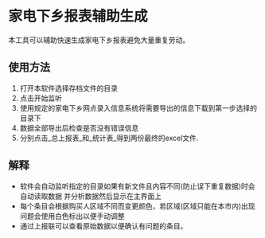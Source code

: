 家电下乡报表辅助生成
==============
本工具可以辅助快速生成家电下乡报表避免大量重复劳动。

使用方法
-------
1. 打开本软件选择存档文件的目录
2. 点击开始监听
3. 使用规定的家电下乡网点录入信息系统将需要导出的信息下载到第一步选择的目录下
4. 数据全部导出后检查是否没有错误信息
5. 分别点击_总上报表_和_统计表_得到两份最终的excel文件.


解释
--------
*   软件会自动监听指定的目录如果有新文件且内容不同(防止误下重复数据)时会自动读取数据
并分析数据然后显示在主界面上
*	每个条目会根据购买人区域不同而变更颜色，若区域(区域只能在本市内)出现问题会使用白色标出以便手动调整
*	通过上报联可以查看原始数据以便确认有问题的条目。

